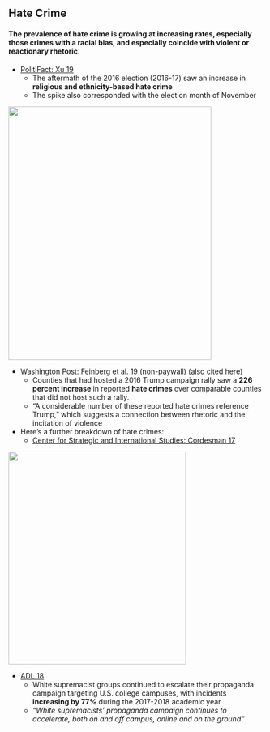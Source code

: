 ## Hate Crime

#### The prevalence of hate crime is growing at increasing rates, especially those crimes with a racial bias, and especially coincide with violent or reactionary rhetoric.



*   [PolitiFact: Xu 19](https://www.politifact.com/truth-o-meter/article/2019/apr/03/hate-crimes-are-increasingly-reported-us/)
    *   The aftermath of the 2016 election (2016-17) saw an increase in **religious and ethnicity-based hate crime**
    *   The spike also corresponded with the election month of November

<img src="https://github.com/NB419/source-library/blob/master/images/hate%20crime%201.png?raw=true" height="500" width="400">



*   [Washington Post: Feinberg et al. 19](https://www.washingtonpost.com/politics/2019/03/22/trumps-rhetoric-does-inspire-more-hate-crimes/?noredirect=on&utm_term=.45ef25d07a15#click=https://t.co/bYXsN60xzH) [(non-paywall)](https://drive.google.com/file/d/1i_SLbLmQWVJoyVjE-w_5ZoyneX0FQOC-/view?usp=sharing) [(also cited here)](https://www.businessinsider.com/trump-campaign-rally-hate-crimes-study-maga-2019-3)
    *   Counties that had hosted a 2016 Trump campaign rally saw a **226 percent increase** in reported **hate crimes** over comparable counties that did not host such a rally.
    *   “A considerable number of these reported hate crimes reference Trump,” which suggests a connection between rhetoric and the incitation of violence
*   Here’s a further breakdown of hate crimes:
    *   [Center for Strategic and International Studies: Cordesman 17](https://www.csis.org/analysis/terrorism-and-hate-crimes-dealing-all-threats-extremism)


<img src="https://github.com/NB419/source-library/blob/master/images/hate%20crime%202.png" height="420" width="350">


*   [ADL 18](https://www.adl.org/news/press-releases/white-supremacist-propaganda-on-us-college-campuses-rises-77-percent-over-past)
    *   White supremacist groups continued to escalate their propaganda campaign targeting U.S. college campuses, with incidents **increasing by 77%** during the 2017-2018 academic year
    *   _“White supremacists’ propaganda campaign continues to accelerate, both on and off campus, online and on the ground”_

